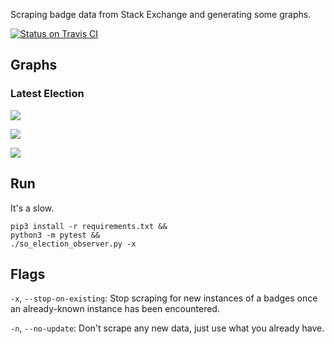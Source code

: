 Scraping badge data from Stack Exchange and generating some graphs.

[![Status on Travis CI](https://travis-ci.org/jeremybanks/badge-scraper.svg)](https://travis-ci.org/jeremybanks/badge-scraper)

## Graphs

### Latest Election

![](https://rawgit.com/jeremybanks/badge-scraper/master/data/latest-election-constituents.svg)

![](https://rawgit.com/jeremybanks/badge-scraper/master/data/latest-election.svg)

![](https://rawgit.com/jeremybanks/badge-scraper/master/data/latest-election-sums.svg)

## Run

It's a slow.

    pip3 install -r requirements.txt &&
    python3 -m pytest &&
    ./so_election_observer.py -x

## Flags

`-x`, `--stop-on-existing`: Stop scraping for new instances of a badges once an already-known instance has been encountered.

`-n`, `--no-update`: Don't scrape any new data, just use what you already have.
